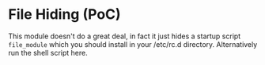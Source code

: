 # File Hiding (PoC) 

This module doesn't do a great deal, in fact it just hides 
a startup script `file_module` which you should install in 
your /etc/rc.d directory. Alternatively run the shell script
here.

